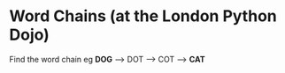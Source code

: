Word Chains (at the London Python Dojo)
=======================================

Find the word chain eg **DOG** --> DOT --> COT --> **CAT**